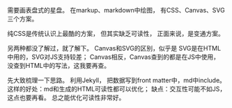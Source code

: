 需要画表盘式的星盘。
在markup、markdown中绘图，
有CSS、Canvas、SVG三个方案。

纯CSS是传统认识上最酷的方案，
但其实缺乏可读性，
正面来说，是变通方案。

另两种都没了解过，就了解下。
Canvas和SVG的区别，似乎是
SVG是在HTML中用的，SVG对JS支持较差；
Canvas相反，Canvas查到的都是在JS中使用，
没查到HTML中的写法，这我要再查。

先大致梳理一下思路。
利用Jekyll，
把数据写到front matter中，md中include。
这样的好处：md和生成的HTML可读性都可以优化；
缺点：交互性可能不如JS，这点也要再看。
总之能优化可读性非常好。